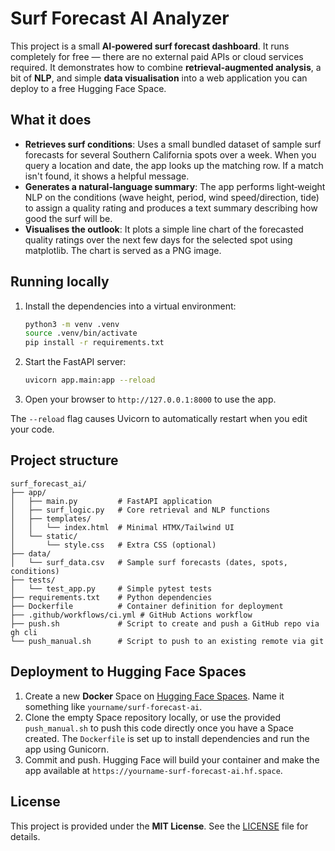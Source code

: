 # Surf Forecast AI Analyzer

This project is a small **AI‑powered surf forecast dashboard**.  It runs completely for free — there are no external paid APIs or cloud services required.  It demonstrates how to combine **retrieval‑augmented analysis**, a bit of **NLP**, and simple **data visualisation** into a web application you can deploy to a free Hugging Face Space.

## What it does

* **Retrieves surf conditions**: Uses a small bundled dataset of sample surf forecasts for several Southern California spots over a week.  When you query a location and date, the app looks up the matching row.  If a match isn't found, it shows a helpful message.
* **Generates a natural‑language summary**:  The app performs light‐weight NLP on the conditions (wave height, period, wind speed/direction, tide) to assign a quality rating and produces a text summary describing how good the surf will be.
* **Visualises the outlook**:  It plots a simple line chart of the forecasted quality ratings over the next few days for the selected spot using matplotlib.  The chart is served as a PNG image.

## Running locally

1.  Install the dependencies into a virtual environment:

    ```bash
    python3 -m venv .venv
    source .venv/bin/activate
    pip install -r requirements.txt
    ```

2.  Start the FastAPI server:

    ```bash
    uvicorn app.main:app --reload
    ```

3.  Open your browser to `http://127.0.0.1:8000` to use the app.

The `--reload` flag causes Uvicorn to automatically restart when you edit your code.

## Project structure

```
surf_forecast_ai/
├── app/
│   ├── main.py         # FastAPI application
│   ├── surf_logic.py   # Core retrieval and NLP functions
│   ├── templates/
│   │   └── index.html  # Minimal HTMX/Tailwind UI
│   └── static/
│       └── style.css   # Extra CSS (optional)
├── data/
│   └── surf_data.csv   # Sample surf forecasts (dates, spots, conditions)
├── tests/
│   └── test_app.py     # Simple pytest tests
├── requirements.txt    # Python dependencies
├── Dockerfile          # Container definition for deployment
├── .github/workflows/ci.yml # GitHub Actions workflow
├── push.sh             # Script to create and push a GitHub repo via gh cli
└── push_manual.sh      # Script to push to an existing remote via git
```

## Deployment to Hugging Face Spaces

1.  Create a new **Docker** Space on [Hugging Face Spaces](https://huggingface.co/spaces).  Name it something like `yourname/surf-forecast-ai`.
2.  Clone the empty Space repository locally, or use the provided `push_manual.sh` to push this code directly once you have a Space created.  The `Dockerfile` is set up to install dependencies and run the app using Gunicorn.
3.  Commit and push.  Hugging Face will build your container and make the app available at `https://yourname-surf-forecast-ai.hf.space`.

## License

This project is provided under the **MIT License**.  See the [LICENSE](LICENSE) file for details.